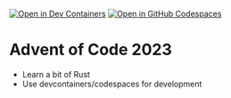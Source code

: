 [![Open in Dev Containers](https://img.shields.io/static/v1?label=Dev%20Containers&message=Open&color=blue&logo=visualstudiocode)](https://vscode.dev/redirect?url=vscode://ms-vscode-remote.remote-containers/cloneInVolume?url=https://github.com/elonmallin/advent-of-code-2023)
[![Open in GitHub Codespaces](https://img.shields.io/static/v1?label=GitHub%20Codespaces&message=Open&color=blue&logo=visualstudiocode)](https://codespaces.new/elonmallin/advent-of-code-2023)

# Advent of Code 2023
- Learn a bit of Rust
- Use devcontainers/codespaces for development
